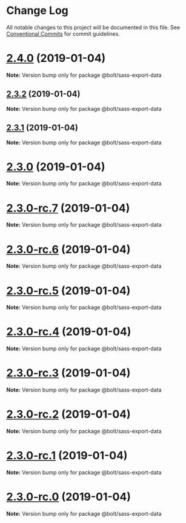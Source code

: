 # Change Log

All notable changes to this project will be documented in this file.
See [Conventional Commits](https://conventionalcommits.org) for commit guidelines.

# [2.4.0](https://github.com/basaltinc/theme-tools/tree/master/packages/sass-export-data/compare/v2.3.2...v2.4.0) (2019-01-04)

**Note:** Version bump only for package @bolt/sass-export-data





## [2.3.2](https://github.com/basaltinc/theme-tools/tree/master/packages/sass-export-data/compare/v2.3.1...v2.3.2) (2019-01-04)

**Note:** Version bump only for package @bolt/sass-export-data





## [2.3.1](https://github.com/basaltinc/theme-tools/tree/master/packages/sass-export-data/compare/v2.3.0...v2.3.1) (2019-01-04)

**Note:** Version bump only for package @bolt/sass-export-data





# [2.3.0](https://github.com/basaltinc/theme-tools/tree/master/packages/sass-export-data/compare/v2.3.0-rc.7...v2.3.0) (2019-01-04)

**Note:** Version bump only for package @bolt/sass-export-data





# [2.3.0-rc.7](https://github.com/basaltinc/theme-tools/tree/master/packages/sass-export-data/compare/v2.3.0-rc.6...v2.3.0-rc.7) (2019-01-04)

**Note:** Version bump only for package @bolt/sass-export-data





# [2.3.0-rc.6](https://github.com/basaltinc/theme-tools/tree/master/packages/sass-export-data/compare/v2.3.0-rc.5...v2.3.0-rc.6) (2019-01-04)

**Note:** Version bump only for package @bolt/sass-export-data





# [2.3.0-rc.5](https://github.com/basaltinc/theme-tools/tree/master/packages/sass-export-data/compare/v2.3.0-rc.4...v2.3.0-rc.5) (2019-01-04)

**Note:** Version bump only for package @bolt/sass-export-data





# [2.3.0-rc.4](https://github.com/basaltinc/theme-tools/tree/master/packages/sass-export-data/compare/v2.3.0-rc.3...v2.3.0-rc.4) (2019-01-04)

**Note:** Version bump only for package @bolt/sass-export-data





# [2.3.0-rc.3](https://github.com/basaltinc/theme-tools/tree/master/packages/sass-export-data/compare/v2.3.0-rc.2...v2.3.0-rc.3) (2019-01-04)

**Note:** Version bump only for package @bolt/sass-export-data





# [2.3.0-rc.2](https://github.com/basaltinc/theme-tools/tree/master/packages/sass-export-data/compare/v2.3.0-rc.1...v2.3.0-rc.2) (2019-01-04)

**Note:** Version bump only for package @bolt/sass-export-data





# [2.3.0-rc.1](https://github.com/basaltinc/theme-tools/tree/master/packages/sass-export-data/compare/vv2.3.0-rc.0...v2.3.0-rc.1) (2019-01-04)

**Note:** Version bump only for package @bolt/sass-export-data





# [2.3.0-rc.0](https://github.com/basaltinc/theme-tools/tree/master/packages/sass-export-data/compare/v2.2.1...v2.3.0-rc.0) (2019-01-04)

**Note:** Version bump only for package @bolt/sass-export-data
